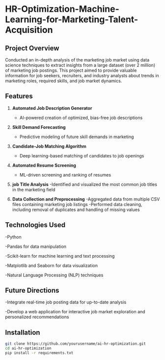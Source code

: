 # HR-Optimization-Machine-Learning-for-Marketing-Talent-Acquisition

## Project Overview

Conducted an in-depth analysis of the marketing job market using data science techniques to extract insights from a large dataset (over 2 million) of marketing job postings. This project aimed to provide valuable information for job seekers, recruiters, and industry analysts about trends in marketing roles, required skills, and job market dynamics.


## Features

1. **Automated Job Description Generator**
   - AI-powered creation of optimized, bias-free job descriptions

2. **Skill Demand Forecasting**
   - Predictive modeling of future skill demands in marketing

3. **Candidate-Job Matching Algorithm**
   - Deep learning-based matching of candidates to job openings

4. **Automated Resume Screening**
   - ML-driven screening and ranking of resumes

5. **job Title Analysis**
    -Identified and visualized the most common job titles in the marketing field

6. **Data Collection and Preprocessing**
    -Aggregated data from multiple CSV files containing marketing job listings
    -Performed data cleaning, including removal of duplicates and handling of missing values

   
## Technologies Used
-Python

-Pandas for data manipulation

-Scikit-learn for machine learning and text processing

-Matplotlib and Seaborn for data visualization

-Natural Language Processing (NLP) techniques



## Future Directions

-Integrate real-time job posting data for up-to-date analysis   

-Develop a web application for interactive job market exploration and personalized recommendations



## Installation

```bash
git clone https://github.com/yourusername/ai-hr-optimization.git
cd ai-hr-optimization
pip install -r requirements.txt
